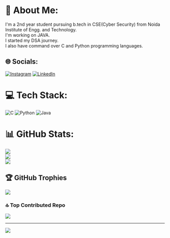 # 💫 About Me:
I'm a 2nd year student pursuing b.tech in CSE(Cyber Security) from Noida Institute of Engg. and Technology.<br>I'm working on JAVA.<br>I started my DSA journey.<br>I also have command over C and Python programming languages.  
 
## 🌐 Socials:
[![Instagram](https://img.shields.io/badge/Instagram-%23E4405F.svg?logo=Instagram&logoColor=white)](https://instagram.com/__lavesh_gaur__) [![LinkedIn](https://img.shields.io/badge/LinkedIn-%230077B5.svg?logo=linkedin&logoColor=white)](https://linkedin.com/in/laveshgaur) 

# 💻 Tech Stack:
![C](https://img.shields.io/badge/c-%2300599C.svg?style=for-the-badge&logo=c&logoColor=white) ![Python](https://img.shields.io/badge/python-3670A0?style=for-the-badge&logo=python&logoColor=ffdd54) ![Java](https://img.shields.io/badge/java-%23ED8B00.svg?style=for-the-badge&logo=openjdk&logoColor=white)
# 📊 GitHub Stats:
![](https://github-readme-stats.vercel.app/api?username=laveshgaur&theme=dark&hide_border=false&include_all_commits=true&count_private=false)<br/>
![](https://github-readme-streak-stats.herokuapp.com/?user=laveshgaur&theme=dark&hide_border=false)<br/>
![](https://github-readme-stats.vercel.app/api/top-langs/?username=laveshgaur&theme=dark&hide_border=false&include_all_commits=true&count_private=false&layout=compact)

## 🏆 GitHub Trophies
![](https://github-profile-trophy.vercel.app/?username=laveshgaur&theme=radical&no-frame=false&no-bg=false&margin-w=4)

### 🔝 Top Contributed Repo
![](https://github-contributor-stats.vercel.app/api?username=laveshgaur&limit=5&theme=dark&combine_all_yearly_contributions=true)

--- 
[![](https://visitcount.itsvg.in/api?id=laveshgaur&icon=0&color=0)](https://visitcount.itsvg.in)

<!-- Proudly created with GPRM ( https://gprm.itsvg.in ) -->
